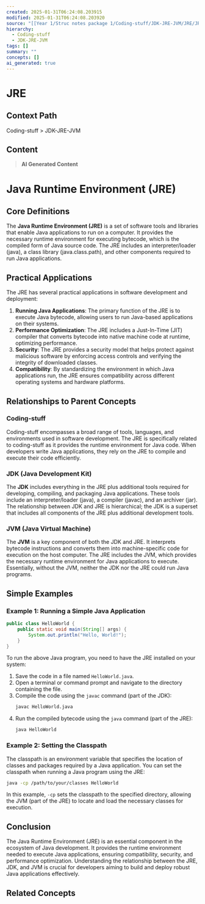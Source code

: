 ```yaml
---
created: 2025-01-31T06:24:08.203915
modified: 2025-01-31T06:24:08.203920
source: "[[Year 1/Struc notes package 1/Coding-stuff/JDK-JRE-JVM/JRE/JRE]]"
hierarchy:
  - Coding-stuff
  - JDK-JRE-JVM
tags: []
summary: ""
concepts: []
ai_generated: true
---
```


# JRE

## Context Path
Coding-stuff > JDK-JRE-JVM

## Content
> **AI Generated Content**
 # Java Runtime Environment (JRE)

## Core Definitions

The **Java Runtime Environment (JRE)** is a set of software tools and libraries that enable Java applications to run on a computer. It provides the necessary runtime environment for executing bytecode, which is the compiled form of Java source code. The JRE includes an interpreter/loader (java), a class library (java.class.path), and other components required to run Java applications.

## Practical Applications

The JRE has several practical applications in software development and deployment:

1. **Running Java Applications**: The primary function of the JRE is to execute Java bytecode, allowing users to run Java-based applications on their systems.
2. **Performance Optimization**: The JRE includes a Just-In-Time (JIT) compiler that converts bytecode into native machine code at runtime, optimizing performance.
3. **Security**: The JRE provides a security model that helps protect against malicious software by enforcing access controls and verifying the integrity of downloaded classes.
4. **Compatibility**: By standardizing the environment in which Java applications run, the JRE ensures compatibility across different operating systems and hardware platforms.

## Relationships to Parent Concepts

### Coding-stuff

Coding-stuff encompasses a broad range of tools, languages, and environments used in software development. The JRE is specifically related to coding-stuff as it provides the runtime environment for Java code. When developers write Java applications, they rely on the JRE to compile and execute their code efficiently.

### JDK (Java Development Kit)

The **JDK** includes everything in the JRE plus additional tools required for developing, compiling, and packaging Java applications. These tools include an interpreter/loader (java), a compiler (javac), and an archiver (jar). The relationship between JDK and JRE is hierarchical; the JDK is a superset that includes all components of the JRE plus additional development tools.

### JVM (Java Virtual Machine)

The **JVM** is a key component of both the JDK and JRE. It interprets bytecode instructions and converts them into machine-specific code for execution on the host computer. The JRE includes the JVM, which provides the necessary runtime environment for Java applications to execute. Essentially, without the JVM, neither the JDK nor the JRE could run Java programs.

## Simple Examples

### Example 1: Running a Simple Java Application

```java
public class HelloWorld {
    public static void main(String[] args) {
        System.out.println("Hello, World!");
    }
}
```

To run the above Java program, you need to have the JRE installed on your system:

1. Save the code in a file named `HelloWorld.java`.
2. Open a terminal or command prompt and navigate to the directory containing the file.
3. Compile the code using the `javac` command (part of the JDK):
   ```sh
   javac HelloWorld.java
   ```
4. Run the compiled bytecode using the `java` command (part of the JRE):
   ```sh
   java HelloWorld
   ```

### Example 2: Setting the Classpath

The classpath is an environment variable that specifies the location of classes and packages required by a Java application. You can set the classpath when running a Java program using the JRE:

```sh
java -cp /path/to/your/classes HelloWorld
```

In this example, `-cp` sets the classpath to the specified directory, allowing the JVM (part of the JRE) to locate and load the necessary classes for execution.

## Conclusion

The Java Runtime Environment (JRE) is an essential component in the ecosystem of Java development. It provides the runtime environment needed to execute Java applications, ensuring compatibility, security, and performance optimization. Understanding the relationship between the JRE, JDK, and JVM is crucial for developers aiming to build and deploy robust Java applications effectively.

## Related Concepts
